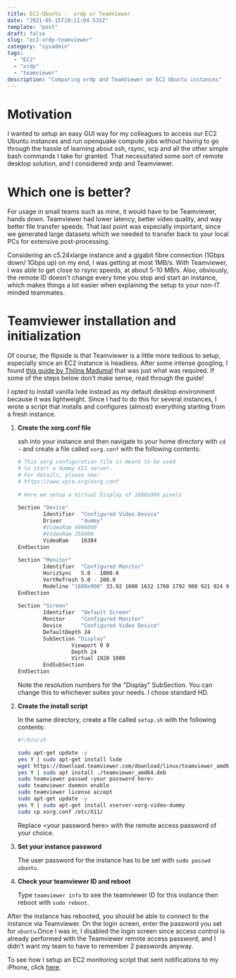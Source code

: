 ```yaml
---
title: EC2-Ubuntu -  xrdp or TeamViewer  
date: "2021-05-15T19:11:04.535Z"
template: "post"
draft: false
slug: "ec2-xrdp-teamviewer"
category: "sysadmin"
tags:
  - "EC2"
  - "xrdp"
  - "teamviewer"
description: "Comparing xrdp and TeamViewer on EC2 Ubuntu instances"
---
```

# Motivation 
I wanted to setup an easy GUI way for my colleagues to access our EC2 Ubuntu instances and run openquake compute jobs without having to go through the hassle of learning about ssh, rsync, scp and all the other simple bash commands I take for granted. That necessitated some sort of remote desktop solution, and I considered xrdp and Teamviewer. 

# Which one is better? 
For usage in small teams such as mine, it would have to be Teamviewer, hands down. Teamviewer had lower latency, better video quality, and way better file transfer speeds. That last point was especially important, since we generated large datasets which we needed to transfer back to your local PCs for extensive post-processing. 

Considering an c5.24xlarge instance and a gigabit fibre connection (1Gbps down/ 1Gbps up) on my end, I was getting at most 1MB/s. With Teamviewer, I was able to get close to rsync speeds, at about 5-10 MB/s. Also, obviously, the remote ID doesn't change every time you stop and start an instance, which makes things a lot easier when explaining the setup to your non-IT minded teammates. 

# Teamviewer installation and initialization
Of course, the flipside is that Teamviewer is a little more tedious to setup, especially since an EC2 instance is headless. After some intense googling, I found [this guide by Thilina Madumal](https://thilinamad.medium.com/remote-desktop-to-ubuntu-instance-with-no-gui-f98566adb53e) that was just what was required. If some of the steps below don't make sense, read through the guide! 

I opted to install vanilla lxde instead as my default desktop environment because it was lightweight. Since I had to do this for several instances, I wrote a script that installs and configures (almost) everything starting from a fresh instance. 

1. **Create the xorg.conf file**

	ssh into your instance and then navigate to your home directory with `cd ~` and create a file called `xorg.conf` with the following contents: 
	```bash
	# This xorg configuration file is meant to be used
	# to start a dummy X11 server.
	# For details, please see:
	# https://www.xpra.org/xorg.conf
	 
	# Here we setup a Virtual Display of 1600x900 pixels
	 
	Section "Device"
			Identifier  "Configured Video Device"
			Driver      "dummy"
			#VideoRam 4096000
			#VideoRam 256000
			VideoRam    16384
	EndSection
	 
	Section "Monitor"
			Identifier  "Configured Monitor"
			HorizSync   5.0 - 1000.0
			VertRefresh 5.0 - 200.0
			Modeline "1600x900" 33.92 1600 1632 1760 1792 900 921 924 946
	EndSection
	 
	Section "Screen"
			Identifier  "Default Screen"
			Monitor     "Configured Monitor"
			Device      "Configured Video Device"
			DefaultDepth 24
			SubSection "Display"
					 Viewport 0 0
					 Depth 24
					 Virtual 1920 1080
			EndSubSection
	EndSection
	```
	Note the resolution numbers for the "Display" SubSection. You can change this to whichever suites your needs. I chose standard HD. 

2. **Create the install script**

	In the same directory, create a file called `setup.sh` with the following contents: 
	```bash
	#!/bin/sh

	sudo apt-get update -y
	yes Y | sudo apt-get install lxde
	wget https://download.teamviewer.com/download/linux/teamviewer_amd64.deb
	yes Y | sudo apt install ./teamviewer_amd64.deb
	sudo teamviewer passwd <your password here>
	sudo teamviewer daemon enable
	sudo teamviewer license accept
	sudo apt-get update -y
	yes Y | sudo apt-get install xserver-xorg-video-dummy
	sudo cp xorg.conf /etc/X11/
	```
	Replace \<your password here\> with the remote access password of your choice.
	
3. **Set your instance password**

	The user password for the instance has to be set with `sudo passwd ubuntu`. 

4. **Check your teamviewer ID and reboot**

	Type `teamviewer info` to see the teamviewer ID for this instance then reboot with `sudo reboot`.  

After the instance has rebooted, you should be able to connect to the instance via Teamviewer. On the login screen, enter the password you set for `ubuntu`.Once I was in, I disabled the login screen since access control is already performed with the Teamviewer remote access password, and I didn't want my team to have to remember 2 passwords anyway. 

To see how I setup an EC2 monitoring script that sent notifications to my iPhone, click [here](/posts/ec2-ios-monitoring).

	

